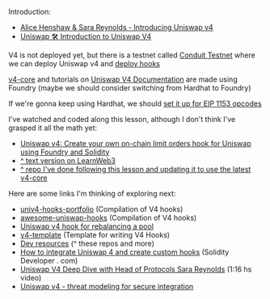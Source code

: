 Introduction:

- [Alice Henshaw & Sara Reynolds - Introducing Uniswap v4](https://www.youtube.com/watch?v=1P6d__HUd2s)
- [Uniswap 🛠 Introduction to Uniswap V4](https://www.youtube.com/watch?v=eI-rXyWcG2M)

V4 is not deployed yet, but there is a testnet called [Conduit Testnet](https://docs.uniswapfoundation.org/overview/conduit-testnet) where we can deploy Uniswap v4 and [deploy hooks](https://docs.uniswapfoundation.org/overview/conduit-testnet/deploying-a-hook-to-the-testnet)

[v4-core](https://github.com/Uniswap/v4-core/tree/main) and tutorials on [Uniswap V4 Documentation](https://docs.uniswapfoundation.org/) are made using Foundry (maybe we should consider switching from Hardhat to Foundry)

If we're gonna keep using Hardhat, we should [set it up for EIP 1153 opcodes](https://docs.uniswapfoundation.org/getting-started/setting-up-your-environment/using-hardhat-with-eip-1153)

I've watched and coded along this lesson, although I don't think I've grasped it all the math yet:

- [Uniswap v4: Create your own on-chain limit orders hook for Uniswap using Foundry and Solidity](https://www.youtube.com/watch?v=lU8nJ4hViws)
- [^ text version on LearnWeb3](https://learnweb3.io/lessons/uniswap-v4-hooks-create-a-fully-on-chain-take-profit-orders-hook-on-uniswap-v4)
- [^ repo I've done following this lesson and updating it to use the latest v4-core](https://github.com/luloxi/uniswap-v4-take-profits)

Here are some links I'm thinking of exploring next:

- [univ4-hooks-portfolio](https://github.com/atj3097/univ4-hooks-portfolio) (Compilation of V4 hooks)
- [awesome-uniswap-hooks](https://github.com/fewwwww/awesome-uniswap-hooks) (Compilation of V4 hooks)
- [Uniswap v4 hook for rebalancing a pool](https://github.com/jamesbachini/Uniswap-v4-Tests)
- [v4-template](https://github.com/saucepoint/v4-template) (Template for writing V4 Hooks)
- [Dev resources](https://docs.uniswapfoundation.org/hooks/dev-resources) (^ these repos and more)
- [How to ​integrate Uniswap 4 and create custom hooks](https://soliditydeveloper.com/uniswap4) (Solidity Developer . com)
- [Uniswap V4 Deep Dive with Head of Protocols Sara Reynolds](https://www.youtube.com/watch?v=6e8n_GedrMY) (1:16 hs video)
- [Uniswap v4 - threat modeling for secure integration](https://composable-security.com/blog/uniswap-v-4-threat-modeling-for-secure-integration/)
